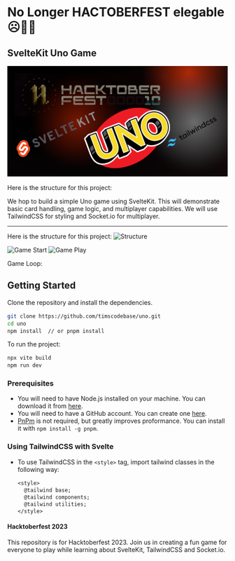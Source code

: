 # No Longer HACTOBERFEST elegable ☹️👎🏼

## SvelteKit Uno Game

![UNO](./static/pics/uno_banner_1280x640.png)

Here is the structure for this project:

We hop to build a simple Uno game using SvelteKit. This will demonstrate basic card handling, game logic, and multiplayer capabilities. We will use TailwindCSS for styling and Socket.io for multiplayer.

---

Here is the structure for this project:
![Structure](./static/pics/uno-flow-1.png)

![Game Start](./static/pics/ui-game-start.png)
![Game Play](./static/pics/ui-game-play.png)

Game Loop:

## Getting Started

Clone the repository and install the dependencies.

```bash
git clone https://github.com/timscodebase/uno.git
cd uno
npm install  // or pnpm install
```

To run the project:
```bash
npx vite build
npm run dev
```

### Prerequisites

- You will need to have Node.js installed on your machine. You can download it from [here](https://nodejs.org/en/download/).
- You will need to have a GitHub account. You can create one [here](https://github.com/).
- [PnPm](https://pnpm.io/) is not required, but greatly improves proformance. You can install it with `npm install -g pnpm`.

### Using TailwindCSS with Svelte

- To use TailwindCSS in the ```<style>``` tag, import tailwind classes in the following way:
  ```
  <style>
    @tailwind base;
	@tailwind components;
	@tailwind utilities;
  </style>
  ```  


#### Hacktoberfest 2023

This repository is for Hacktoberfest 2023. Join us in creating a fun game for everyone to play while learning about SvelteKit, TailwindCSS and Socket.io.
